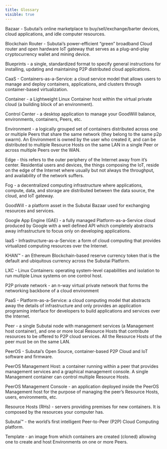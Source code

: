 ```yaml
---
title: Glossary
visible: true
---
```


Bazaar - Subutai’s online marketplace to buy/sell/exchange/barter devices, cloud applications, and idle computer resources.

Blockchain Router - Subutai’s power-efficient “green” broadband Cloud router and open hardware IoT gateway that serves as a plug-and-play cryptocurrency wallet and mining device.

Blueprints - a single, standardized format to specify general instructions for installing, updating and maintaining P2P distributed cloud applications.

CaaS - Containers-as-a-Service: a cloud service model that allows users to manage and deploy containers, applications, and clusters through container-based virtualization.

Container - a Lightweight Linux Container host within the virtual private cloud (a building block of an environment).

Control Center - a desktop application to manage your GoodWill balance, environments, containers, Peers, etc.

Environment - a logically grouped set of containers distributed across one or multiple Peers that share the same network (they belong to the same p2p swarm). An Environment is owned by the user who created it, and can be distributed to multiple Resource Hosts on the same LAN in a single Peer or across multiple Peers over the WAN.

Edge - this refers to the outer periphery of the Internet away from it’s center. Residential users and devices, the things composing the IoT, reside on the edge of the Internet where usually but not always the throughput, and availability of the network suffers.

Fog - a decentralized computing infrastructure where applications, compute, data, and storage are distributed between the data source, the cloud, and IoT gateway.

GoodWill - a platform asset in the Subutai Bazaar used for exchanging resources and services.

Google App Engine (GAE) - a fully managed Platform-as-a-Service cloud produced by Google with a well defined API which completely abstracts away infrastructure to focus only on developing applications.

IaaS - Infrastructure-as-a-Service: a form of cloud computing that provides virtualized computing resources over the Internet.

KHAN™ - an Ethereum Blockchain-based reserve currency token that is the default and ubiquitous currency across the Subutai Platform.

LXC - Linux Containers: operating system-level capabilities and isolation to run multiple Linux systems on one control host.

P2P private network - an n-way virtual private network that forms the networking backbone of a cloud environment

PaaS - Platform-as-a-Service: a cloud computing model that abstracts away the details of infrastructure and only provides an application programing interface for developers to build applications and services over the Internet.

Peer - a single Subutai node with management services (a Management host container), and one or more local Resource Hosts that contribute resources to be offered to P2P cloud services. All the Resource Hosts of the peer must be on the same LAN.

PeerOS - Subutai’s Open Source, container-based P2P Cloud and IoT software and firmware.

PeerOS Management Host: a container running within a peer that provides management services and a graphical management console. A single Management container can control multiple Resource Hosts.

PeerOS Management Console - an application deployed inside the PeerOS Management host for the purpose of managing the peer’s Resource Hosts, users, environments, etc.

Resource Hosts (RHs) - servers providing premises for new containers. It is composed by the resources your computer has.

Subutai™ - the world’s first intelligent Peer-to-Peer (P2P) Cloud Computing platform.

Template - an image from which containers are created (cloned) allowing one to create and host Environments on one or more Peers.